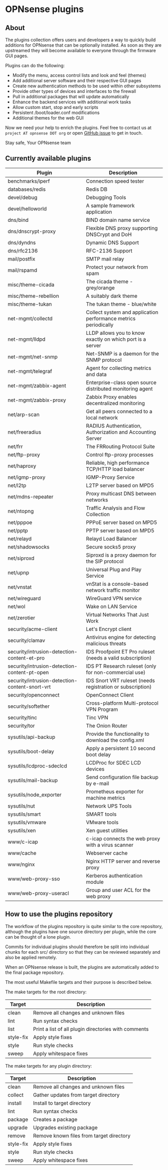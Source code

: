 # OPNsense plugins

## About

The plugins collection offers users and developers a way to quickly
build additions for OPNsense that can be optionally installed.  As
soon as they are upstreamed they will become available to everyone
through the firmware GUI pages.

Plugins can do the following:

* Modify the menu, access control lists and look and feel (themes)
* Add additional server software and their respective GUI pages
* Create new authentication methods to be used within other subsystems
* Provide other types of devices and interfaces to the firewall
* Pull in additional packages that will update automatically
* Enhance the backend services with additional work tasks
* Allow custom start, stop and early scripts
* Persistent /boot/loader.conf modifications
* Additional themes for the web GUI

Now we need your help to enrich the plugins. Feel free to contact us
at `project AT opnsense DOT org` or open [GitHub issue](https://github.com/opnsense/plugins/issues) to get in touch.

Stay safe,
Your OPNsense team

## Currently available plugins

| Plugin                                         | Description                                                     |
|------------------------------------------------|-----------------------------------------------------------------|
| benchmarks/iperf                               | Connection speed tester                                         |
| databases/redis                                | Redis DB                                                        |
| devel/debug                                    | Debugging Tools                                                 |
| devel/helloworld                               | A sample framework application                                  |
| dns/bind                                       | BIND domain name service                                        |
| dns/dnscrypt-proxy                             | Flexible DNS proxy supporting DNSCrypt and DoH                  |
| dns/dyndns                                     | Dynamic DNS Support                                             |
| dns/rfc2136                                    | RFC-2136 Support                                                |
| mail/postfix                                   | SMTP mail relay                                                 |
| mail/rspamd                                    | Protect your network from spam                                  |
| misc/theme-cicada                              | The cicada theme - grey/orange                                  |
| misc/theme-rebellion                           | A suitably dark theme                                           |
| misc/theme-tukan                               | The tukan theme - blue/white                                    |
| net-mgmt/collectd                              | Collect system and application performance metrics periodically |
| net-mgmt/lldpd                                 | LLDP allows you to know exactly on which port is a server       |
| net-mgmt/net-snmp                              | Net-SNMP is a daemon for the SNMP protocol                      |
| net-mgmt/telegraf                              | Agent for collecting metrics and data                           |
| net-mgmt/zabbix-agent                          | Enterprise-class open source distributed monitoring agent       |
| net-mgmt/zabbix-proxy                          | Zabbix Proxy enables decentralized monitoring                   |
| net/arp-scan                                   | Get all peers connected to a local network                      |
| net/freeradius                                 | RADIUS Authentication, Authorization and Accounting Server      |
| net/frr                                        | The FRRouting Protocol Suite                                    |
| net/ftp-proxy                                  | Control ftp-proxy processes                                     |
| net/haproxy                                    | Reliable, high performance TCP/HTTP load balancer               |
| net/igmp-proxy                                 | IGMP-Proxy Service                                              |
| net/l2tp                                       | L2TP server based on MPD5                                       |
| net/mdns-repeater                              | Proxy multicast DNS between networks                            |
| net/ntopng                                     | Traffic Analysis and Flow Collection                            |
| net/pppoe                                      | PPPoE server based on MPD5                                      |
| net/pptp                                       | PPTP server based on MPD5                                       |
| net/relayd                                     | Relayd Load Balancer                                            |
| net/shadowsocks                                | Secure socks5 proxy                                             |
| net/siproxd                                    | Siproxd is a proxy daemon for the SIP protocol                  |
| net/upnp                                       | Universal Plug and Play Service                                 |
| net/vnstat                                     | vnStat is a console-based network traffic monitor               |
| net/wireguard                                  | WireGuard VPN service                                           |
| net/wol                                        | Wake on LAN Service                                             |
| net/zerotier                                   | Virtual Networks That Just Work                                 |
| security/acme-client                           | Let's Encrypt client                                            |
| security/clamav                                | Antivirus engine for detecting malicious threats                |
| security/intrusion-detection-content-et-pro    | IDS Proofpoint ET Pro ruleset (needs a valid subscription)      |
| security/intrusion-detection-content-pt-open   | IDS PT Research ruleset (only for non-commercial use)           |
| security/intrusion-detection-content-snort-vrt | IDS Snort VRT ruleset (needs registration or subscription)      |
| security/openconnect                           | OpenConnect Client                                              |
| security/softether                             | Cross-platform Multi-protocol VPN Program                       |
| security/tinc                                  | Tinc VPN                                                        |
| security/tor                                   | The Onion Router                                                |
| sysutils/api-backup                            | Provide the functionality to download the config.xml            |
| sysutils/boot-delay                            | Apply a persistent 10 second boot delay                         |
| sysutils/lcdproc-sdeclcd                       | LCDProc for SDEC LCD devices                                    |
| sysutils/mail-backup                           | Send configuration file backup by e-mail                        |
| sysutils/node_exporter                         | Prometheus exporter for machine metrics                         |
| sysutils/nut                                   | Network UPS Tools                                               |
| sysutils/smart                                 | SMART tools                                                     |
| sysutils/vmware                                | VMware tools                                                    |
| sysutils/xen                                   | Xen guest utilities                                             |
| www/c-icap                                     | c-icap connects the web proxy with a virus scanner              |
| www/cache                                      | Webserver cache                                                 |
| www/nginx                                      | Nginx HTTP server and reverse proxy                             |
| www/web-proxy-sso                              | Kerberos authentication module                                  |
| www/web-proxy-useracl                          | Group and user ACL for the web proxy                            |

## How to use the plugins repository

The workflow of the plugins repository is quite similar to the
core repository, although the plugins have one source directory
per plugin, while the core can be thought of a lone plugin.

Commits for individual plugins should therefore be split into
individual chunks for each src/ directory so that they can be
reviewed separately and also be applied remotely.

When an OPNsense release is built, the plugins are automatically
added to the final package repository.

The most useful Makefile targets and their purpose is described
below.

The make targets for the root directory:

| Target    | Description                                          |
|-----------|------------------------------------------------------|
| clean     | Remove all changes and unknown files                 |
| lint      | Run syntax checks                                    |
| list      | Print a list of all plugin directories with comments |
| style-fix | Apply style fixes                                    |
| style     | Run style checks                                     |
| sweep     | Apply whitespace fixes                               |

The make targets for any plugin directory:

| Target    | Description                              |
|-----------|------------------------------------------|
| clean     | Remove all changes and unknown files     |
| collect   | Gather updates from target directory     |
| install   | Install to target directory              |
| lint      | Run syntax checks                        |
| package   | Creates a package                        |
| upgrade   | Upgrades existing package                |
| remove    | Remove known files from target directory |
| style-fix | Apply style fixes                        |
| style     | Run style checks                         |
| sweep     | Apply whitespace fixes                   |
